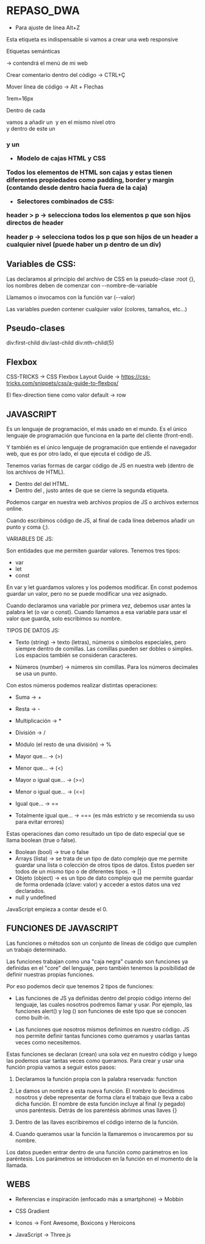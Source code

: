# REPASO_DWA

- Para ajuste de línea Alt+Z

<meta name="viewport" content="width=device-width, initial-scale=1.0">

Esta etiqueta <meta> es indispensable si vamos a crear una web responsive

Etiquetas semánticas

<nav></nav> -> contendrá el menú de mi web

Crear comentario dentro del código -> CTRL+Ç

Mover línea de código -> Alt + Flechas

1rem=16px

Dentro de cada <div> vamos a añadir un <img> y en el mismo nivel otro <div> y dentro de este un <h3> y un <p>

- Modelo de cajas HTML y CSS

Todos los elementos de HTML son cajas y estas tienen diferentes propiedades como padding, border y margin (contando desde dentro hacia fuera de la caja) 

- Selectores combinados de CSS:

header > p -> selecciona todos los elementos p que son hijos directos de header

header p -> selecciona todos los p que son hijos de un header a cualquier nivel (puede haber un p dentro de un div)

## Variables de CSS:

Las declaramos al principio del archivo de CSS en la pseudo-clase :root {}, los nombres deben de comenzar con --nombre-de-variable

Llamamos o invocamos con la función var (--valor)

Las variables pueden contener cualquier valor (colores, tamaños, etc...)

## Pseudo-clases

div:first-child
div:last-child
div:nth-child(5)

## Flexbox

CSS-TRICKS -> CSS Flexbox Layout Guide -> https://css-tricks.com/snippets/css/a-guide-to-flexbox/

El flex-direction tiene como valor default -> row

## JAVASCRIPT

Es un lenguaje de programación, el más usado en el mundo. Es el único lenguaje de programación que funciona en la parte del cliente (front-end). 

Y también es el único lenguaje de programación que entiende el navegador web, que es por otro lado, el que ejecuta el código de JS.

Tenemos varias formas de cargar código de JS en nuestra web (dentro de los archivos de HTML).

- Dentro del <head></head> del HTML.
- Dentro del <body></body>, justo antes de que se cierre la segunda etiqueta.

Podemos cargar en nuestra web archivos propios de JS o archivos externos online.

Cuando escribimos código de JS, al final de cada línea debemos añadir un punto y coma (;).

VARIABLES DE JS:

Son entidades que me permiten guardar valores. Tenemos tres tipos:

- var
- let
- const

En var y let guardamos valores y los podemos modificar. En const podemos guardar un valor, pero no se puede modificar una vez asignado.

Cuando declaramos una variable por primera vez, debemos usar antes la palabra let (o var o const).
Cuando llamamos a esa variable para usar el valor que guarda, solo escribimos su nombre.

TIPOS DE DATOS JS:

- Texto (string) -> texto (letras), números o símbolos especiales, pero siempre dentro de comillas. Las comillas pueden ser dobles o simples. Los espacios también se consideran caracteres.

- Números (number) -> números sin comillas. Para los números decimales se usa un punto. 

Con estos números podemos realizar distintas operaciones:

- Suma -> +
- Resta -> -
- Multiplicación -> *
- División -> /
- Módulo (el resto de una división) -> %

- Mayor que... -> (>)
- Menor que... -> (<)
- Mayor o igual que... -> (>=)
- Menor o igual que... -> (<=)
- Igual que... -> ==
- Totalmente igual que... -> === (es más estricto y se recomienda su uso para evitar errores)

Estas operaciones dan como resultado un tipo de dato especial que se llama boolean (true o false).

- Boolean (bool) -> true o false
- Arrays (lista) -> se trata de un tipo de dato complejo que me permite guardar una lista o colección de otros tipos de datos. Estos pueden ser todos de un mismo tipo o de diferentes tipos. -> []
- Objeto (object) -> es un tipo de dato complejo que me permite guardar de forma ordenada (clave: valor) y acceder a estos datos una vez declarados.
- null y undefined

JavaScript empieza a contar desde el 0.

## FUNCIONES DE JAVASCRIPT

Las funciones o métodos son un conjunto de líneas de código que cumplen un trabajo determinado.

Las funciones trabajan como una "caja negra" cuando son funciones ya definidas en el "core" del lenguaje, pero también tenemos la posibilidad de definir nuestras propias funciones.

Por eso podemos decir que tenemos 2 tipos de funciones:

- Las funciones de JS ya definidas dentro del propio código interno del lenguaje, las cuales nosotros podremos llamar y usar. Por ejemplo, las funciones alert() y log () son funciones de este tipo que se conocen como built-in.

- Las funciones que nosotros mismos definimos en nuestro código. JS nos permite definir tantas funciones como queramos y usarlas tantas veces como necesitemos.

Estas funciones se declaran (crean) una sola vez en nuestro código y luego las podemos usar tantas veces como queramos. Para crear y usar una función propia vamos a seguir estos pasos:

1. Declaramos la función propia con la palabra reservada: function

2. Le damos un nombre a esta nueva función. El nombre lo decidimos nosotros y debe representar de forma clara el trabajo que lleva a cabo dicha función. El nombre de esta función incluye al final (y pegado) unos paréntesis. Detrás de los parentésis abrimos unas llaves {}

3. Dentro de las llaves escribiremos el código interno de la función.

4. Cuando queramos usar la función la llamaremos o invocaremos por su nombre.

Los datos pueden entrar dentro de una función como parámetros en los paréntesis. Los parámetros se introducen en la función en el momento de la llamada.

## WEBS

- Referencias e inspiración (enfocado más a smartphone) -> Mobbin

- CSS Gradient

- Iconos -> Font Awesome, Boxicons y Heroicons

- JavaScript -> Three.js